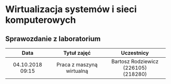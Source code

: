 # Wirtualizacja systemów i sieci komputerowych

## Sprawozdanie z laboratorium

Data | Tytuł zajęć | Uczestnicy
:-: | :-: | :-:
04.10.2018 09:15 | Praca z maszyną wirtualną | Bartosz Rodziewicz (226105)<br /><!--TODO: uzupelnic imie i nazwisko--> (218280)
